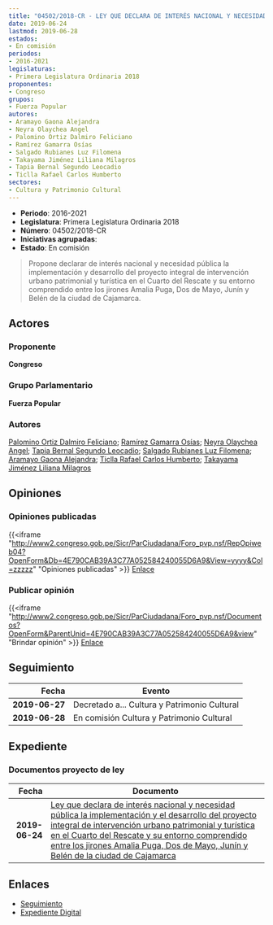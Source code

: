 ```yaml
---
title: "04502/2018-CR - LEY QUE DECLARA DE INTERÉS NACIONAL Y NECESIDAD PÚBLICA LA IMPLEMENTACIÓN Y EL DESARROLLO DEL PROYECTO INTEGRAL DE INTERVENCIÓN URBANO PATRIMONIAL Y TURÍSTICA EN EL CUARTO DEL RESCATE Y SU ENTORNO COMPRENDIDO ENTRE LOS JIRONES AMALIA PUGA, DOS DE MAYO, JUNÍN Y BELÉN DE LA CIUDAD DE CAJAMARCA"
date: 2019-06-24
lastmod: 2019-06-28
estados:
- En comisión
periodos:
- 2016-2021
legislaturas:
- Primera Legislatura Ordinaria 2018
proponentes:
- Congreso
grupos:
- Fuerza Popular
autores:
- Aramayo Gaona Alejandra
- Neyra Olaychea Angel
- Palomino Ortiz Dalmiro Feliciano
- Ramírez Gamarra Osías
- Salgado Rubianes Luz Filomena
- Takayama Jiménez Liliana Milagros
- Tapia Bernal Segundo Leocadio
- Ticlla Rafael Carlos Humberto
sectores:
- Cultura y Patrimonio Cultural
---
```

- **Periodo**: 2016-2021
- **Legislatura**: Primera Legislatura Ordinaria 2018
- **Número**: 04502/2018-CR
- **Iniciativas agrupadas**: 
- **Estado**: En comisión

> Propone declarar de interés nacional y necesidad pública la implementación y desarrollo del proyecto integral de intervención urbano patrimonial y turística en el Cuarto del Rescate y su entorno comprendido entre los jirones Amalia Puga, Dos de Mayo, Junín y Belén de la ciudad de Cajamarca.


## Actores

### Proponente

**Congreso**

### Grupo Parlamentario

**Fuerza Popular**

### Autores

[Palomino Ortiz Dalmiro Feliciano](mailto:mailto:dfpalomino@congreso.gob.pe); [Ramírez Gamarra Osías](mailto:mailto:oramirez@congreso.gob.pe); [Neyra Olaychea Angel](mailto:mailto:); [Tapia Bernal Segundo Leocadio](mailto:mailto:stapia@congreso.gob.pe); [Salgado Rubianes Luz Filomena](mailto:mailto:lsalgado@congreso.gob.pe); [Aramayo Gaona Alejandra](mailto:mailto:maramayo@congreso.gob.pe); [Ticlla Rafael Carlos Humberto](mailto:mailto:cticlla@congreso.gob.pe); [Takayama Jiménez Liliana Milagros](mailto:mailto:ltakayama@congreso.gob.pe)

## Opiniones

### Opiniones publicadas

{{<iframe "http://www2.congreso.gob.pe/Sicr/ParCiudadana/Foro_pvp.nsf/RepOpiweb04?OpenForm&Db=4E790CAB39A3C77A052584240055D6A9&View=yyyy&Col=zzzzz" "Opiniones publicadas" >}}
[Enlace](http://www2.congreso.gob.pe/Sicr/ParCiudadana/Foro_pvp.nsf/RepOpiweb04?OpenForm&Db=4E790CAB39A3C77A052584240055D6A9&View=yyyy&Col=zzzzz)

### Publicar opinión

{{<iframe "http://www2.congreso.gob.pe/Sicr/ParCiudadana/Foro_pvp.nsf/Documentos?OpenForm&ParentUnid=4E790CAB39A3C77A052584240055D6A9&view" "Brindar opinión" >}}
[Enlace](http://www2.congreso.gob.pe/Sicr/ParCiudadana/Foro_pvp.nsf/Documentos?OpenForm&ParentUnid=4E790CAB39A3C77A052584240055D6A9&view)


## Seguimiento

| Fecha | Evento |
|------:|--------|
| **2019-06-27** | Decretado a... Cultura y Patrimonio Cultural |
| **2019-06-28** | En comisión Cultura y Patrimonio Cultural |

## Expediente

### Documentos proyecto de ley

| Fecha | Documento |
|------:|-----------|
| **2019-06-24** | [Ley que declara de interés nacional y necesidad pública la implementación y el desarrollo del proyecto integral de intervención urbano patrimonial y turística en el Cuarto del Rescate y su entorno comprendido entre los jirones Amalia Puga, Dos de Mayo, Junín y Belén de la ciudad de Cajamarca](http://www.leyes.congreso.gob.pe/Documentos/2016_2021/Proyectos_de_Ley_y_de_Resoluciones_Legislativas/PL0450220190624.pdf) |

## Enlaces

- [Seguimiento](http://www2.congreso.gob.pe/Sicr/TraDocEstProc/CLProLey2016.nsf/f7fff46988ca05b1052578e100829cc7/a3f05364c9889ccc05258423007e29a1?OpenDocument)
- [Expediente Digital](http://www2.congreso.gob.pe/Sicr/TraDocEstProc/Expvirt_2011.nsf/visbusqptramdoc1621/04502?opendocument)

